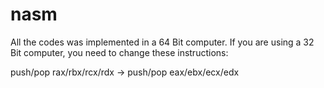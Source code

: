 # nasm

All the codes was implemented in a 64 Bit computer. If you are using a 32 Bit computer, you need to change these instructions:

push/pop rax/rbx/rcx/rdx -> push/pop eax/ebx/ecx/edx
